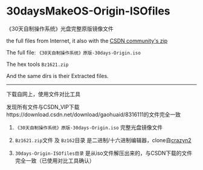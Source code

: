 # 30daysMakeOS-Origin-ISOfiles
《30天自制操作系统》光盘完整原版镜像文件

the full files from Internet, it also with the [CSDN community's zip](https://download.csdn.net/download/gaohuaid/8316111)

The full file: `《30天自制操作系统》原版-30days-Origin.iso `

The hex tools `Bz1621.zip`

And the same dirs is their Extracted files.

  

  

<hr/>

下载自网上，使用文件对比工具

发现所有文件与CSDN_VIP下载https://download.csdn.net/download/gaohuaid/8316111的文件完全一致



1. `《30天自制操作系统》原版-30days-Origin.iso`                            完整光盘镜像文件

2. `Bz1621.zip`文件 及 `Bz162`目录          是二进制/十六进制编辑器，clone自[crazyn2](https://github.com/crazyn2/30daysMakeOS-complete_iso_file/commits?author=crazyn2)

3. `30days-Origin-ISOfiles目录`                             是从iso文件解压出来的，与CSDN下载的文件完全一致（已使用对比工具确认）

   


